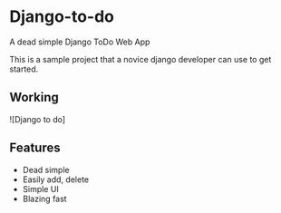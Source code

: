 # Django-to-do
A dead simple Django ToDo Web App

This is a sample project that a novice django developer can use to get started.

## Working

![Django to do]

## Features

- Dead simple
- Easily add, delete
- Simple UI
- Blazing fast





